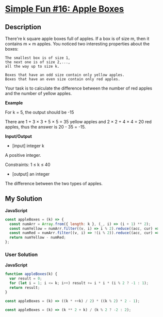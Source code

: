 # [Simple Fun #16: Apple Boxes](https://www.codewars.com/kata/58846b46f4456a8919000025)

## Description

There're k square apple boxes full of apples. If a box is of size m, then it contains m × m apples. You noticed two interesting properties about the boxes:

```
The smallest box is of size 1,
the next one is of size 2,...,
all the way up to size k.

Boxes that have an odd size contain only yellow apples.
Boxes that have an even size contain only red apples.
```

Your task is to calculate the difference between the number of red apples and the number of yellow apples.

**Example**

For k = 5, the output should be -15

There are 1 + 3 × 3 + 5 × 5 = 35 yellow apples and 2 × 2 + 4 × 4 = 20 red apples, thus the answer is 20 - 35 = -15.

**Input/Output**

- [input] integer k

A positive integer.

Constraints: 1 ≤ k ≤ 40

- [output] an integer

The difference between the two types of apples.

## My Solution

**JavaScript**

```js
const appleBoxes = (k) => {
  const numArr = Array.from({ length: k }, (_, i) => (i + 1) ** 2);
  const numYellow = numArr.filter((v, i) => i % 2).reduce((acc, cur) => acc + cur, 0);
  const numRed = numArr.filter((v, i) => !(i % 2)).reduce((acc, cur) => acc + cur, 0);
  return numYellow - numRed;
};
```

### User Solution

**JavaScript**

```js
function appleBoxes(k) {
  var result = 0;
  for (let i = 1; i <= k; i++) result += i * i * (i % 2 ? -1 : 1);
  return result;
}
```

```js
const appleBoxes = (k) => ((k * ++k) / 2) * ((k % 2) * 2 - 1);
```

```js
const appleBoxes = (k) => (k ** 2 + k) / (k % 2 ? -2 : 2);
```
